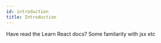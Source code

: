 ```yaml
---
id: introduction
title: Introduction
---
```


Have read the Learn React docs?
Some familarity with jsx etc